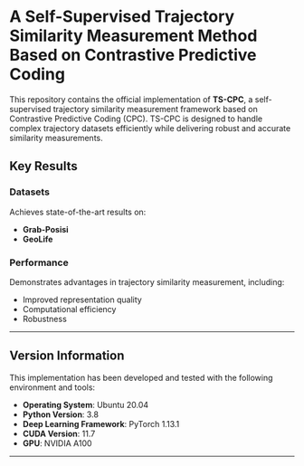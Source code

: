 
# A Self-Supervised Trajectory Similarity Measurement Method Based on Contrastive Predictive Coding

This repository contains the official implementation of **TS-CPC**, a self-supervised trajectory similarity measurement framework based on Contrastive Predictive Coding (CPC). TS-CPC is designed to handle complex trajectory datasets efficiently while delivering robust and accurate similarity measurements.



## Key Results

### Datasets
Achieves state-of-the-art results on:
- **Grab-Posisi**
- **GeoLife**

### Performance
Demonstrates advantages in trajectory similarity measurement, including:
- Improved representation quality
- Computational efficiency
- Robustness

---

## Version Information

This implementation has been developed and tested with the following environment and tools:
- **Operating System**: Ubuntu 20.04
- **Python Version**: 3.8
- **Deep Learning Framework**: PyTorch 1.13.1
- **CUDA Version**: 11.7
- **GPU**: NVIDIA A100

---

